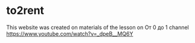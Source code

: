# to2rent
This website was created on materials of the lesson on 
От 0 до 1 channel https://www.youtube.com/watch?v=_dpeB__MQ6Y
